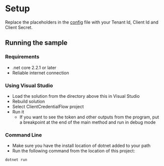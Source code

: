 # Setup

Replace the placeholders in the [config](./config.json) file with your Tenant Id, Client Id and Client Secret.

## Running the sample

### Requirements

- .net core 2.2.1 or later
- Reliable internet connection

### Using Visual Studio

- Load the solution from the directory above this in Visual Studio
- Rebuild solution
- Select ClientCredentialFlow project
- Run it
  - If you want to see the token and other outputs from the program, put a breakpoint at the end of the main method and run in debug mode

### Command Line

- Make sure you have the install location of dotnet added to your path
- Run the following command from the location of this project:

```shell
dotnet run
```
